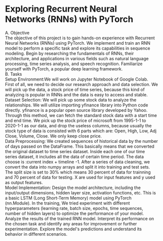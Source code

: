 # Exploring Recurrent Neural Networks (RNNs) with PyTorch
A. Objective <br>
The objective of this project is to gain hands-on experience with Recurrent Neural Networks (RNNs) using PyTorch. We implement and train an RNN model to perform a specific task and explore its capabilities in sequence modeling.
Begin by researching the fundamentals of RNNs, their architecture, and applications in various fields such as natural language processing, time series analysis, and speech recognition. Familiarize yourself with PyTorch, a popular deep learning framework. <br>
B. Tasks <br>
Setup Environment:We will work on Jupyter Notebook of Google Colab. First of all, we need to decide our research approach and data selection. We will pick up the data, a stock price of time series, because this kind of analyzing is popular in RNNs and the data is easy to access and stable. <br>
Dataset Selection: We will pick up some stock data to analyze the relationships. We will utilize importing yfinance library into Python code directly. yfinance is a popular open source library developed by Yahoo. Through this method, we can fetch the standard stock data with a start time and end time. We pick up the stock price of microsoft from 1995-1-1 to 2020-1-1 as our data, and drop the useless columns, because usually the stock type of data is consisted with 6 parts which are: Open, High, Low, Adj Close, Volume, Close. We only keep close price. <br>
Data Preprocessing:
We created sequences of historical data by the number of days passed on the DataFrame.
This basically means that we converted the original dataset to time series dataset. Inside each one of our time series dataset, it includes all the data of certain time period.
The data choose is :current index + timeline -1. After a series of data cleaning, we convert the data into numpy arrays and split it into training and test sets. The split size is set to 30% which means 30 percent of data for trainning and 70 percent of data for testing. X are used for input features and y used as output features. <br>
Model Implementation:  Design the model architecture, including the input/output dimensions, hidden layer size, activation functions, etc. This is a basic LSTM (Long Short-Term Memory) model using PyTorch (nn.Module).
In the training, We tried experiment with different hyperparameters (learning rate, batch size, epochs, time sequences, number of hidden layers) to optimize the performance of your model.<br>
Analyze the results of the trained RNN model. Interpret its performance on the chosen task and identify any areas for improvement or further experimentation. Explore the model's predictions and understand its behavior in different scenarios.
